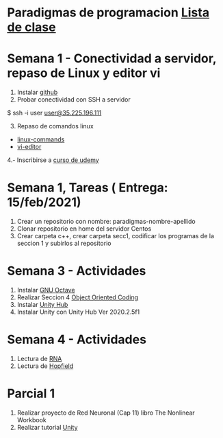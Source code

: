 # Paradigmas de programacion [Lista de clase](url)
# Semana 1 - Conectividad a servidor, repaso de Linux y editor vi

1. Instalar [github](https://git-scm.com/downloads)
2. Probar conectividad con SSH a servidor

$  ssh -i user user@35.225.196.111

3. Repaso de comandos linux

-	[linux-commands](https://github.com/adsoftsito/paradigmas-programacion/blob/main/w1/linuxcommands.pdf)
-	[vi-editor](https://github.com/adsoftsito/paradigmas-programacion/blob/main/w1/vi-editor.pdf)

4.- Inscribirse a [curso de udemy](https://www.udemy.com/course/free-learn-c-tutorial-beginners)

# Semana 1, Tareas ( Entrega: 15/feb/2021) 
1. Crear un repositorio con nombre:  paradigmas-nombre-apellido
2. Clonar repositorio en home del servidor Centos
2. Crear carpeta c++, crear carpeta secc1, codificar los programas de la seccion 1 y subirlos al repositorio


# Semana 3 - Actividades

1. Instalar [GNU Octave](https://www.gnu.org/software/octave/download)
2. Realizar Seccion 4 [Object Oriented Coding](https://www.udemy.com/course/free-learn-c-tutorial-beginners)
3. Instalar [Unity Hub](https://unity3d.com/es/get-unity/download)
4. Instalar Unity con Unity Hub Ver 2020.2.5f1

# Semana 4 - Actividades
1. Lectura de [RNA](https://ccc.inaoep.mx/~pgomez/cursos/redes%20neuronales%20artificiales/presentaciones/hopfield.pdf)
2. Lectura de [Hopfield](https://ccc.inaoep.mx/~pgomez/cursos/redes%20neuronales%20artificiales/presentaciones/hopfield.pdf)

# Parcial 1
1. Realizar proyecto de Red Neuronal (Cap 11) libro The Nonlinear Workbook
2. Realizar tutorial [Unity](https://www.udemy.com/course/introduccion-al-desarrollo-de-videojuegos-con-unity-3d)
